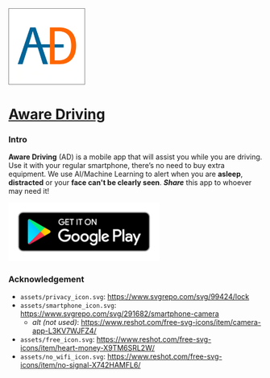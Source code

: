 <a href="https://ankandrew.github.io/aware-driving/">
<img src="assets/logo.webp" alt="Project Website" title="Aware Driving Website" width="150" style="border:1px solid gray;"/>
</a>

# [Aware Driving](https://ankandrew.github.io/aware-driving)

### Intro

**Aware Driving** (AD) is a mobile app that will assist you while you are driving. Use it with your regular smartphone,
there’s no need to buy extra equipment. We use AI/Machine Learning to alert when you are **asleep**, **distracted** or
your **face can't be clearly seen**. **_Share_** this app to whoever may need it!


<a href="https://play.google.com/store/apps/details?id=com.anka.awaredriving">
<img src="assets/playstore.png" alt="Google Play Image" title="Google Play Link" width="300"/>
</a>

### Acknowledgement

* `assets/privacy_icon.svg`: https://www.svgrepo.com/svg/99424/lock
* `assets/smartphone_icon.svg`: https://www.svgrepo.com/svg/291682/smartphone-camera
    * _alt (not used)_: https://www.reshot.com/free-svg-icons/item/camera-app-L3KV7WJFZ4/
* `assets/free_icon.svg`: https://www.reshot.com/free-svg-icons/item/heart-money-X9TM6SRL2W/
* `assets/no_wifi_icon.svg`: https://www.reshot.com/free-svg-icons/item/no-signal-X742HAMFL6/
